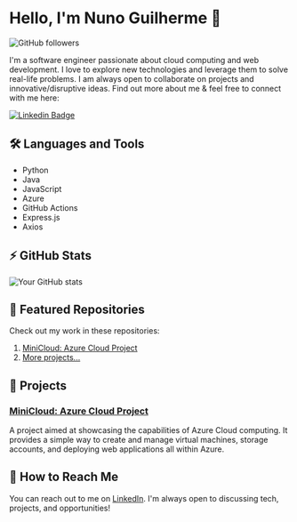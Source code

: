 # Hello, I'm Nuno Guilherme 👋

![GitHub followers](https://img.shields.io/github/followers/nunoguilherme?label=Follow&style=social)

I'm a software engineer passionate about cloud computing and web development. I love to explore new technologies and leverage them to solve real-life problems. I am always open to collaborate on projects and innovative/disruptive ideas. Find out more about me & feel free to connect with me here:

[![Linkedin Badge](https://img.shields.io/badge/-nunoguilherme-blue?style=flat-square&logo=Linkedin&logoColor=white&link=https://www.linkedin.com/in/nuno-duarte-b8223115b/)](https://www.linkedin.com/in/nuno-duarte-b8223115b/)

## 🛠️ Languages and Tools

* Python
* Java
* JavaScript
* Azure
* GitHub Actions
* Express.js
* Axios

## ⚡ GitHub Stats

![Your GitHub stats](https://github-readme-stats.vercel.app/api?username=nunoguilherme&show_icons=true&theme=radical)

## 🎯 Featured Repositories

Check out my work in these repositories:

1. [MiniCloud: Azure Cloud Project](https://github.com/nunoguilherme/azure-stuff)
2. [More projects...](https://github.com/nunoguilherme?tab=repositories)

## 🚀 Projects

### [MiniCloud: Azure Cloud Project](https://github.com/nunoguilherme/azure-stuff)

A project aimed at showcasing the capabilities of Azure Cloud computing. It provides a simple way to create and manage virtual machines, storage accounts, and deploying web applications all within Azure.

## 🤝 How to Reach Me

You can reach out to me on [LinkedIn](https://www.linkedin.com/in/nuno-duarte-b8223115b/). I'm always open to discussing tech, projects, and opportunities!

